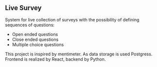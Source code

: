 ## Live Survey
System for live collection of surveys with the possibility of defining sequences of questions:
- Open ended questions
- Close ended questions
- Multiple choice questions

This project is inspired by mentimeter. As data storage is used Postgress. Frontend is realized by React, backend by Python.
